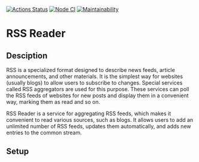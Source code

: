 [![Actions Status](https://github.com/yurynefedov/frontend-project-11/workflows/hexlet-check/badge.svg)](https://github.com/yurynefedov/frontend-project-11/actions) [![Node CI](https://github.com/yurynefedov/frontend-project-11/actions/workflows/nodejs.yml/badge.svg)](https://github.com/yurynefedov/frontend-project-11/actions/workflows/nodejs.yml) [![Maintainability](https://api.codeclimate.com/v1/badges/8d98b209d9385e4a0fa1/maintainability)](https://codeclimate.com/github/yurynefedov/frontend-project-11/maintainability)

# RSS Reader

## Desciption

RSS is a specialized format designed to describe news feeds, article announcements, and other materials. It is the simplest way for websites (usually blogs) to allow users to subscribe to changes. Special services called RSS aggregators are used for this purpose. These services can poll the RSS feeds of websites for new posts and display them in a convenient way, marking them as read and so on.

RSS Reader is a service for aggregating RSS feeds, which makes it convenient to read various sources, such as blogs. It allows users to add an unlimited number of RSS feeds, updates them automatically, and adds new entries to the common stream.

## Setup
